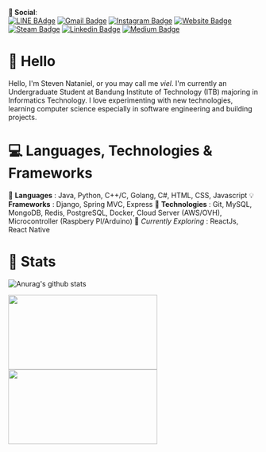 **💬 Social**:  
[![LINE BAdge](https://img.shields.io/badge/-vL-brightgreen?style=flat&logo=LINE&logoColor=white&link=https://line.me/ti/p/N06LsDwHg4)](https://line.me/ti/p/N06LsDwHg4)
[![Gmail Badge](https://img.shields.io/badge/-Steven_Nataniel-c14438?style=flat&logo=Gmail&logoColor=white&link=mailto:13519002@std.stei.itb.ac.id)](mailto:13519002@std.stei.itb.ac.id)
[![Instagram Badge](https://img.shields.io/badge/-@vel.ze-E4405F?style=flat&logo=instagram&logoColor=white&link=https://instagram.com/vel.ze/)](https://instagram.com/vel.ze)
[![Website Badge](https://img.shields.io/badge/-ravielze.tech-0000FF?style=flat&logo=Pinboard&logoColor=white&link=http://ravielze.tech)](http://ravielze.tech)
[![Steam Badge](https://img.shields.io/badge/-velze-000000?style=flat&labelColor=000000&logo=Steam&link=https://steamcommunity.com/id/Ravielze)](https://steamcommunity.com/id/Ravielze)
[![Linkedin Badge](https://img.shields.io/badge/-ravielze-blue?style=flat&logo=Linkedin&logoColor=white&link=https://www.linkedin.com/in/ravielze/)](https://www.linkedin.com/in/ravielze/)
[![Medium Badge](https://img.shields.io/badge/-@ravielz-000000?style=flat&labelColor=000000&logo=Medium&link=https://medium.com/@ravielz)](https://medium.com/@ravielz)
# 👋 Hello
Hello, I'm Steven Nataniel, or you may call me *viel*. I'm currently an Undergraduate Student at Bandung Institute of Technology (ITB) majoring in Informatics Technology. I love experimenting with new technologies, learning computer science especially in software engineering and building projects.

# 💻 Languages, Technologies & Frameworks
📄 **Languages** : Java, Python, C++/C, Golang, C#, HTML, CSS, Javascript
💡 **Frameworks** : Django, Spring MVC, Express 
💾 **Technologies** : Git, MySQL, MongoDB, Redis, PostgreSQL, Docker, Cloud Server (AWS/OVH), Microcontroller (Raspbery PI/Arduino)
👀 *Currently Exploring* : ReactJs, React Native

# 📖 Stats
![Anurag's github stats](https://github-readme-stats.vercel.app/api?username=ravielze&show_icons=true&theme=dark&hide=issues,stars&include_all_commits=true&count_private=true)
<div>
    <a href="https://github.com/ravielze/ravielze"><img align="center" width="300" height="150" src="https://github-readme-stats.vercel.app/api/top-langs/?username=ravielze&layout=compact&hide=javascript,css,html&card_width=300&theme=dark" /></a>
    <a href="https://github.com/ravielze/ravielze"><img align="center" width="300" height="150" src="https://github-readme-stats.vercel.app/api/top-langs/?username=ravielze&layout=compact&hide=c,python&card_width=300&theme=dark" /></a>
</div>
